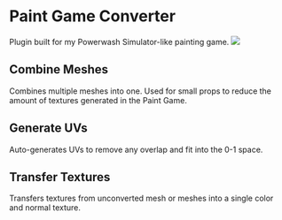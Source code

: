 # Paint Game Converter
Plugin built for my Powerwash Simulator-like painting game.
<img src="./assets/Thumbnail.jpg">

## Combine Meshes
Combines multiple meshes into one. Used for small props to reduce the amount of textures generated in the Paint Game.

## Generate UVs
Auto-generates UVs to remove any overlap and fit into the 0-1 space.

## Transfer Textures
Transfers textures from unconverted mesh or meshes into a single color and normal texture.
